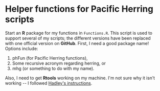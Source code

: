 # Helper functions for Pacific Herring scripts

Start an **R** package for my functions in `Functions.R`.
This script is used to support several of my scripts; the different versions have been replaced with one official version on **GitHub**.
First, I need a good package name!
Options include:

1. phFun (for Pacific Herring functions), 
2. Some recursive acronym regarding herring, or
3. mhg (or something to do with my name).

Also, I need to get **Rtools** working on my machine.
I'm not sure why it isn't working -- I followed [Hadley's instructions](http://r-pkgs.had.co.nz/package.html).
